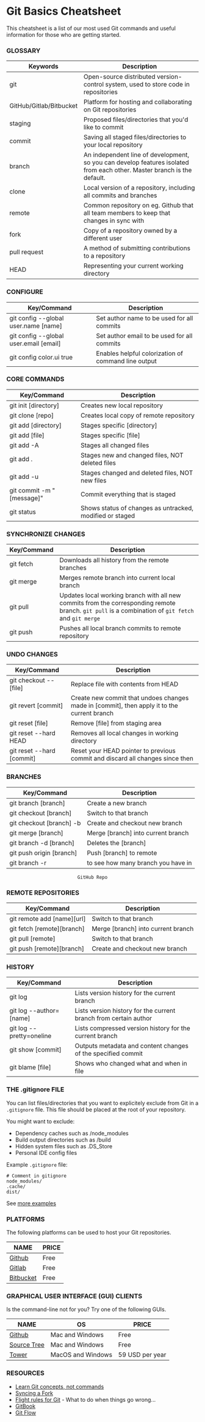 ﻿# Git Basics Cheatsheet

This cheatsheet is a list of our most used Git commands and useful information for those who are getting started.

### GLOSSARY

| Keywords                | Description                                                                                                             |
| ----------------------- | ----------------------------------------------------------------------------------------------------------------------- |
| git                     | Open-source distributed version-control system, used to store code in repositories                                      |
| GitHub/Gitlab/Bitbucket | Platform for hosting and collaborating on Git repositories                                                              |
| staging                 | Proposed files/directories that you'd like to commit                                                                    |
| commit                  | Saving all staged files/directories to your local repository                                                            |
| branch                  | An independent line of development, so you can develop features isolated from each other. Master branch is the default. |
| clone                   | Local version of a repository, including all commits and branches                                                       |
| remote                  | Common repository on eg. Github that all team members to keep that changes in sync with                                 |
| fork                    | Copy of a repository owned by a different user                                                                          |
| pull request            | A method of submitting contributions to a repository                                                                    |
| HEAD                    | Representing your current working directory                                                                             |

### CONFIGURE

| Key/Command                            | Description                                         |
| -------------------------------------- | --------------------------------------------------- |
| git config --global user.name [name]   | Set author name to be used for all commits          |
| git config --global user.email [email] | Set author email to be used for all commits         |
| git config color.ui true               | Enables helpful colorization of command line output |

### CORE COMMANDS

| Key/Command               | Description                                              |
| ------------------------- | -------------------------------------------------------- |
| git init [directory]      | Creates new local repository                             |
| git clone [repo]          | Creates local copy of remote repository                  |
| git add [directory]       | Stages specific [directory]                              |
| git add [file]            | Stages specific [file]                                   |
| git add -A                | Stages all changed files                                 |
| git add .                 | Stages new and changed files, NOT deleted files          |
| git add -u                | Stages changed and deleted files, NOT new files          |
| git commit -m "[message]" | Commit everything that is staged                         |
| git status                | Shows status of changes as untracked, modified or staged |

### SYNCHRONIZE CHANGES

| Key/Command | Description                                                                                                                                        |
| ----------- | -------------------------------------------------------------------------------------------------------------------------------------------------- |
| git fetch   | Downloads all history from the remote branches                                                                                                     |
| git merge   | Merges remote branch into current local branch                                                                                                     |
| git pull    | Updates local working branch with all new commits from the corresponding remote branch. `git pull` is a combination of `git fetch` and `git merge` |
| git push    | Pushes all local branch commits to remote repository                                                                                               |

### UNDO CHANGES

| Key/Command               | Description                                                                                 |
| ------------------------- | ------------------------------------------------------------------------------------------- |
| git checkout -- [file]    | Replace file with contents from HEAD                                                        |
| git revert [commit]       | Create new commit that undoes changes made in [commit], then apply it to the current branch |
| git reset [file]          | Remove [file] from staging area                                                             |
| git reset --hard HEAD     | Removes all local changes in working directory                                              |
| git reset --hard [commit] | Reset your HEAD pointer to previous commit and discard all changes since then               |

### BRANCHES

| Key/Command              | Description                        |
| ------------------------ | ---------------------------------- |
| git branch [branch]      | Create a new branch                |
| git checkout [branch]    | Switch to that branch              |
| git checkout [branch] -b | Create and checkout new branch     |
| git merge [branch]       | Merge [branch] into current branch |
| git branch -d [branch]   | Deletes the [branch]               |
| git push origin [branch] | Push [branch] to remote            |
| git branch -r            | to see how many branch you have in 
                              GitHub Repo   
### REMOTE REPOSITORIES

| Key/Command                | Description                        |
| -------------------------- | ---------------------------------- |
| git remote add [name][url] | Switch to that branch              |
| git fetch [remote][branch] | Merge [branch] into current branch |
| git pull [remote]          | Switch to that branch              |
| git push [remote][branch]  | Create and checkout new branch     |

### HISTORY

| Key/Command              | Description                                                      |
| ------------------------ | ---------------------------------------------------------------- |
| git log                  | Lists version history for the current branch                     |
| git log --author=[name]  | Lists version history for the current branch from certain author |
| git log --pretty=oneline | Lists compressed version history for the current branch          |
| git show [commit]        | Outputs metadata and content changes of the specified commit     |
| git blame [file]         | Shows who changed what and when in file                          |

### THE .gitignore FILE

You can list files/directories that you want to explicitely exclude from Git in a `.gitignore` file. This file should be placed at the root of your repository.

You might want to exclude:

-   Dependency caches such as /node_modules
-   Build output directories such as /build
-   Hidden system files such as .DS_Store
-   Personal IDE config files

Example `.gitignore` file:

```
# Comment in gitignore
node_modules/
.cache/
dist/
```

See [more examples](https://github.com/github/gitignore)

### PLATFORMS

The following platforms can be used to host your Git repositories.

| NAME                               | PRICE |
| ---------------------------------- | ----- |
| [Github](https://github.com)       | Free  |
| [Gitlab](https://gitlab.com)       | Free  |
| [Bitbucket](https://bitbucket.org) | Free  |

### GRAPHICAL USER INTERFACE (GUI) CLIENTS

Is the command-line not for you? Try one of the following GUIs.

| NAME                                         | OS                | PRICE           |
| -------------------------------------------- | ----------------- | --------------- |
| [Github](https://desktop.github.com)         | Mac and Windows   | Free            |
| [Source Tree](https://www.sourcetreeapp.com) | Mac and Windows   | Free            |
| [Tower](https://www.git-tower.com)           | MacOS and Windows | 59 USD per year |

### RESOURCES

-   [Learn Git concepts, not commands](https://dev.to/unseenwizzard/learn-git-concepts-not-commands-4gjc)
-   [Syncing a Fork](https://help.github.com/en/github/collaborating-with-issues-and-pull-requests/syncing-a-fork)
-   [Flight rules for Git](https://github.com/k88hudson/git-flight-rules) - What to do when things go wrong...
-   [GitBook](https://book.git-scm.com)
-   [Git Flow](https://guides.github.com/introduction/flow/)
